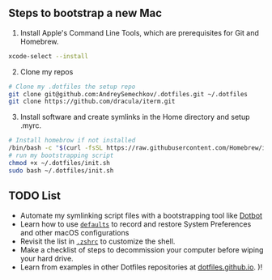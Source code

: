 ## Steps to bootstrap a new Mac

1. Install Apple's Command Line Tools, which are prerequisites for Git and Homebrew.

```zsh
xcode-select --install
```


2. Clone my repos

```zsh
# Clone my .dotfiles the setup repo
git clone git@github.com:AndreySemechkov/.dotfiles.git ~/.dotfiles
git clone https://github.com/dracula/iterm.git
```

3. Install software and create symlinks in the Home directory and setup .myrc.

```zsh
# Install homebrow if not installed
/bin/bash -c "$(curl -fsSL https://raw.githubusercontent.com/Homebrew/install/HEAD/install.sh)"
# run my bootstrapping script
chmod +x ~/.dotfiles/init.sh
sudo bash ~/.dotfiles/init.sh
```

## TODO List
- Automate my symlinking script files with a bootstrapping tool like [Dotbot](https://github.com/anishathalye/dotbot)
- Learn how to use [`defaults`](https://macos-defaults.com/#%F0%9F%99%8B-what-s-a-defaults-command) to record and restore System Preferences and other macOS configurations
- Revisit the list in [`.zshrc`](.zshrc) to customize the shell.
- Make a checklist of steps to decommission your computer before wiping your hard drive.
- Learn from examples in other Dotfiles repositories at [dotfiles.github.io](https://dotfiles.github.io/).
)!
